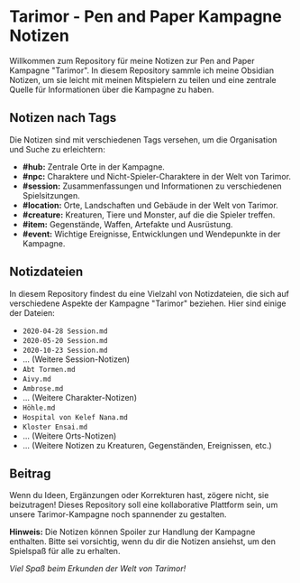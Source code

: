 # Tarimor - Pen and Paper Kampagne Notizen

Willkommen zum Repository für meine Notizen zur Pen and Paper Kampagne "Tarimor". In diesem Repository sammle ich meine Obsidian Notizen, um sie leicht mit meinen Mitspielern zu teilen und eine zentrale Quelle für Informationen über die Kampagne zu haben.

## Notizen nach Tags

Die Notizen sind mit verschiedenen Tags versehen, um die Organisation und Suche zu erleichtern:

- **#hub:** Zentrale Orte in der Kampagne.
- **#npc:** Charaktere und Nicht-Spieler-Charaktere in der Welt von Tarimor.
- **#session:** Zusammenfassungen und Informationen zu verschiedenen Spielsitzungen.
- **#location:** Orte, Landschaften und Gebäude in der Welt von Tarimor.
- **#creature:** Kreaturen, Tiere und Monster, auf die die Spieler treffen.
- **#item:** Gegenstände, Waffen, Artefakte und Ausrüstung.
- **#event:** Wichtige Ereignisse, Entwicklungen und Wendepunkte in der Kampagne.

## Notizdateien

In diesem Repository findest du eine Vielzahl von Notizdateien, die sich auf verschiedene Aspekte der Kampagne "Tarimor" beziehen. Hier sind einige der Dateien:

- `2020-04-28 Session.md`
- `2020-05-20 Session.md`
- `2020-10-23 Session.md`
- ... (Weitere Session-Notizen)
- `Abt Tormen.md`
- `Aivy.md`
- `Ambrose.md`
- ... (Weitere Charakter-Notizen)
- `Höhle.md`
- `Hospital von Kelef Nana.md`
- `Kloster Ensai.md`
- ... (Weitere Orts-Notizen)
- ... (Weitere Notizen zu Kreaturen, Gegenständen, Ereignissen, etc.)

## Beitrag

Wenn du Ideen, Ergänzungen oder Korrekturen hast, zögere nicht, sie beizutragen! Dieses Repository soll eine kollaborative Plattform sein, um unsere Tarimor-Kampagne noch spannender zu gestalten.

**Hinweis:** Die Notizen können Spoiler zur Handlung der Kampagne enthalten. Bitte sei vorsichtig, wenn du dir die Notizen ansiehst, um den Spielspaß für alle zu erhalten.

*Viel Spaß beim Erkunden der Welt von Tarimor!*
